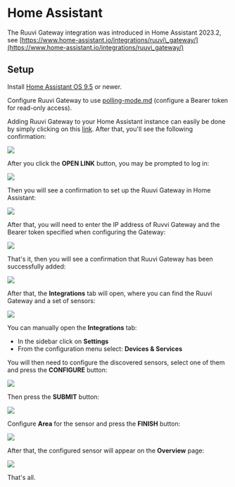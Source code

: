# Home Assistant

The Ruuvi Gateway integration was introduced in Home Assistant 2023.2, see [https://www.home-assistant.io/integrations/ruuvi\_gateway/](https://www.home-assistant.io/integrations/ruuvi_gateway/)

## Setup

Install [Home Assistant OS 9.5](https://github.com/home-assistant/operating-system/releases/tag/9.5) or newer.

Configure Ruuvi Gateway to use [polling-mode.md](polling-mode.md "mention") (configure a Bearer token for read-only access).

Adding Ruuvi Gateway to your Home Assistant instance can easily be done by simply clicking on this [link](https://my.home-assistant.io/redirect/config_flow_start?domain=ruuvi_gateway). After that, you'll see the following confirmation:

![](../../.gitbook/assets/image.png)

After you click the **OPEN LINK** button, you may be prompted to log in:

![](<../../.gitbook/assets/image (30).png>)

Then you will see a confirmation to set up the Ruuvi Gateway in Home Assistant:

![](<../../.gitbook/assets/image (1).png>)

After that, you will need to enter the IP address of Ruvvi Gateway and the Bearer token specified when configuring the Gateway:

![](<../../.gitbook/assets/image (26).png>)

That's it, then you will see a confirmation that Ruuvi Gateway has been successfully added:

![](<../../.gitbook/assets/image (23).png>)

After that, the **Integrations** tab will open, where you can find the Ruuvi Gateway and a set of sensors:

![](<../../.gitbook/assets/image (20).png>)

You can manually open the **Integrations** tab:

* In the sidebar click on **Settings**
* From the configuration menu select: **Devices & Services**

You will then need to configure the discovered sensors, select one of them and press the **CONFIGURE** button:

![](<../../.gitbook/assets/image (15).png>)

Then press the **SUBMIT** button:

![](<../../.gitbook/assets/image (18).png>)

Configure **Area** for the sensor and press the **FINISH** button:

![](<../../.gitbook/assets/image (19).png>)

After that, the configured sensor will appear on the **Overview** page:

![](<../../.gitbook/assets/image (45).png>)

That's all.
